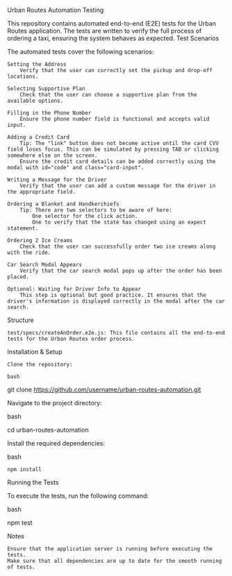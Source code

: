 Urban Routes Automation Testing

This repository contains automated end-to-end (E2E) tests for the Urban Routes application. The tests are written to verify the full process of ordering a taxi, ensuring the system behaves as expected.
Test Scenarios

The automated tests cover the following scenarios:

    Setting the Address
        Verify that the user can correctly set the pickup and drop-off locations.

    Selecting Supportive Plan
        Check that the user can choose a supportive plan from the available options.

    Filling in the Phone Number
        Ensure the phone number field is functional and accepts valid input.

    Adding a Credit Card
        Tip: The "link" button does not become active until the card CVV field loses focus. This can be simulated by pressing TAB or clicking somewhere else on the screen.
        Ensure the credit card details can be added correctly using the modal with id="code" and class="card-input".

    Writing a Message for the Driver
        Verify that the user can add a custom message for the driver in the appropriate field.

    Ordering a Blanket and Handkerchiefs
        Tip: There are two selectors to be aware of here:
            One selector for the click action.
            One to verify that the state has changed using an expect statement.

    Ordering 2 Ice Creams
        Check that the user can successfully order two ice creams along with the ride.

    Car Search Modal Appears
        Verify that the car search modal pops up after the order has been placed.

    Optional: Waiting for Driver Info to Appear
        This step is optional but good practice. It ensures that the driver's information is displayed correctly in the modal after the car search.

Structure

    test/specs/createAnOrder.e2e.js: This file contains all the end-to-end tests for the Urban Routes order process.

Installation & Setup

    Clone the repository:

    bash

git clone https://github.com/username/urban-routes-automation.git

Navigate to the project directory:

bash

cd urban-routes-automation

Install the required dependencies:

bash

    npm install

Running the Tests

To execute the tests, run the following command:

bash

npm test

Notes

    Ensure that the application server is running before executing the tests.
    Make sure that all dependencies are up to date for the smooth running of tests.
